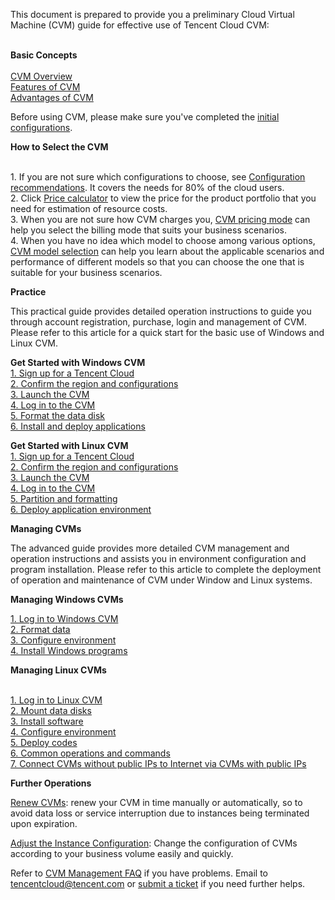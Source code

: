 This document is prepared to provide you a preliminary Cloud Virtual Machine (CVM) guide for effective use of Tencent Cloud CVM:<br><br>

**Basic Concepts**<br>
<br>[CVM Overview](https://www.qcloud.com/doc/product/213/495)
<br>[Features of CVM](https://www.qcloud.com/doc/product/213/3035)
<br>[Advantages of CVM](https://www.qcloud.com/doc/product/213/3036)

Before using CVM, please make sure you've completed the [initial configurations](https://www.qcloud.com/doc/product/213/6090).

**How to Select the CVM**
<br>1. If you are not sure which configurations to choose, see [Configuration recommendations](https://www.qcloud.com/act/event/recommand.html). It covers the needs for 80% of the cloud users. <br>2. Click [Price calculator](https://buy.qcloud.com/calculator/cvm) to view the price for the product portfolio that you need for estimation of resource costs. <br>3. When you are not sure how CVM charges you, [CVM pricing mode](https://www.qcloud.com/doc/product/213/2180) can help you select the billing mode that suits your business scenarios.<br>4. When you have no idea which model to choose among various options, [CVM model selection](https://www.qcloud.com/document/product/213/7153) can help you learn about the applicable scenarios and performance of different models so that you can choose the one that is suitable for your business scenarios.
**Practice**

This practical guide provides detailed operation instructions to guide you through account registration, purchase, login and management of CVM. Please refer to this article for a quick start for the basic use of Windows and Linux CVM.

**Get Started with Windows CVM**
<br>[1. Sign up for a Tencent Cloud](https://www.qcloud.com/doc/product/213/2764)
<br>[2. Confirm the region and configurations](https://www.qcloud.com/doc/product/213/2762)
<br>[3. Launch the CVM](https://www.qcloud.com/doc/product/213/2763)
<br>[4. Log in to the CVM](https://www.qcloud.com/doc/product/213/2783)
<br>[5. Format the data disk](https://www.qcloud.com/doc/product/213/2786)
<br>[6. Install and deploy applications](https://www.qcloud.com/doc/product/213/2881)

**Get Started with Linux CVM**
<br>[1. Sign up for a Tencent Cloud](https://www.qcloud.com/doc/product/213/2936)
<br>[2. Confirm the region and configurations](https://www.qcloud.com/doc/product/213/2937)
<br>[3. Launch the CVM](https://www.qcloud.com/doc/product/213/2972)
<br>[4. Log in to the CVM](https://www.qcloud.com/doc/product/213/2973)
<br>[5. Partition and formatting](https://www.qcloud.com/doc/product/213/2974)
<br>[6. Deploy application environment](https://www.qcloud.com/doc/product/213/2975)

**Managing CVMs**

The advanced guide provides more detailed CVM management and operation instructions and assists you in environment configuration and program installation. Please refer to this article to complete the deployment of operation and maintenance of CVM under Window and Linux systems.

**Managing Windows CVMs**

[1. Log in to Windows CVM](http://www.qcloud.com/doc/product/213/Windows%E6%9C%BA%E5%99%A8%E7%99%BB%E5%BD%95%E6%9C%89%E5%85%AC%E7%BD%91IP%E7%9A%84Windows%E4%BA%91%E6%9C%8D%E5%8A%A1%E5%99%A8)
<br>[2. Format data](http://www.qcloud.com/doc/product/213/Windows%E4%BA%91%E6%9C%8D%E5%8A%A1%E5%99%A8%E6%95%B0%E6%8D%AE%E7%9B%98%E5%88%86%E5%8C%BA%E5%92%8C%E6%A0%BC%E5%BC%8F%E5%8C%96)
<br>[3. Configure environment](http://www.qcloud.com/doc/product/213/%E5%AE%89%E8%A3%85%E9%85%8D%E7%BD%AEIIS%E5%8F%8APHP)
<br>[4. Install Windows programs](http://www.qcloud.com/doc/product/213/%E4%B8%8A%E4%BC%A0%E6%96%87%E4%BB%B6%E5%88%B0Windows%E4%BA%91%E6%9C%8D%E5%8A%A1%E5%99%A8)

**Managing Linux CVMs**

<br>[1. Log in to Linux CVM](http://www.qcloud.com/doc/product/213/Windows%E6%9C%BA%E5%99%A8%E4%BD%BF%E7%94%A8%E5%AF%86%E7%A0%81%E7%99%BB%E5%BD%95%E6%9C%89%E5%85%AC%E7%BD%91IP%E7%9A%84Linux%E4%BA%91%E6%9C%8D%E5%8A%A1%E5%99%A8)
<br>[2. Mount data disks](http://www.qcloud.com/doc/product/213/%E4%BD%BF%E7%94%A8MBR%E5%88%86%E5%8C%BA%E8%A1%A8%E5%88%86%E5%8C%BA%E5%B9%B6%E6%A0%BC%E5%BC%8F%E5%8C%96)
<br>[3. Install software](http://www.qcloud.com/doc/product/213/CentOS%E7%8E%AF%E5%A2%83%E4%B8%8B%E9%80%9A%E8%BF%87YUM%E5%AE%89%E8%A3%85%E8%BD%AF%E4%BB%B6)
<br>[4. Configure environment](http://www.qcloud.com/doc/product/213/CentOS%E4%B8%8BLNMP%E7%8E%AF%E5%A2%83%E9%85%8D%E7%BD%AE)
<br>[5. Deploy codes](http://www.qcloud.com/doc/product/213/Windows%E6%9C%BA%E5%99%A8%E9%80%9A%E8%BF%87WinSCP%E4%B8%8A%E4%BC%A0%E6%96%87%E4%BB%B6)
<br>[6. Common operations and commands](http://www.qcloud.com/doc/product/213/Linux%E5%B8%B8%E7%94%A8%E6%93%8D%E4%BD%9C%E5%8F%8A%E5%91%BD%E4%BB%A4)
<br>[7. Connect CVMs without public IPs to Internet via CVMs with public IPs](http://www.qcloud.com/doc/product/213/%E6%97%A0%E5%85%AC%E7%BD%91CVM%E9%80%9A%E8%BF%87%E5%B8%A6%E5%85%AC%E7%BD%91CVM%E5%87%BA%E8%AE%BF%E5%85%AC%E7%BD%91)

**Further Operations**

[Renew CVMs](https://www.qcloud.com/doc/product/213/6143): renew your CVM in time manually or automatically, so to avoid data loss or service interruption due to instances being terminated upon expiration.

[Adjust the Instance Configuration](https://www.qcloud.com/doc/product/213/5730): Change the configuration of CVMs according to your business volume easily and quickly.

Refer to [CVM Management FAQ](https://www.qcloud.com/doc/product/213/2539) if you have problems. Email to tencentcloud@tencent.com or [submit a ticket](https://console.qcloud.com/workorder?language=en) if you need further helps.